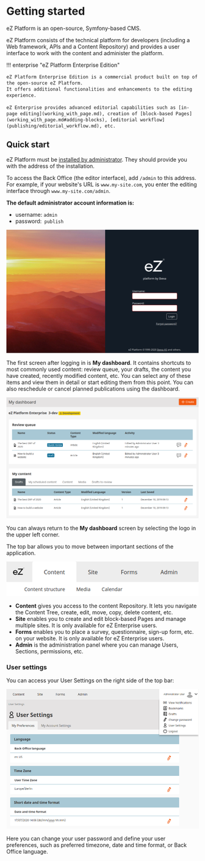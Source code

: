 # Getting started

eZ Platform is an open-source, Symfony-based CMS.

eZ Platform consists of the technical platform for developers
(including a Web framework, APIs and a Content Repository)
and provides a user interface to work with the content and administer the platform.

!!! enterprise "eZ Platform Enterprise Edition"

    eZ Platform Enterprise Edition is a commercial product built on top of the open-source eZ Platform.
    It offers additional functionalities and enhancements to the editing experience.

    eZ Enterprise provides advanced editorial capabilities such as [in-page editing](working_with_page.md), creation of [block-based Pages](working_with_page.md#adding-blocks), [editorial workflow](publishing/editorial_workflow.md), etc.

## Quick start

eZ Platform must be [installed by administrator](https://doc.ezplatform.com/en/latest/getting_started/install_ez_platform/).
They should provide you with the address of the installation.

To access the Back Office (the editor interface), add `/admin` to this address.
For example, if your website's URL is `www.my-site.com`, you enter the editing interface through `www.my-site.com/admin`.

**The default administrator account information is:**

- username: `admin`
- password:` publish`

![Login screen](img/login_form.png "Login screen")

The first screen after logging in is **My dashboard**. It contains shortcuts to most commonly used content:
review queue, your drafts, the content you have created, recently modified content, etc.
You can select any of these items and view them in detail or start editing them from this point.
You can also reschedule or cancel planned publications using the dashboard.

![My dashboard](img/dashboard.png "My dashboard")

You can always return to the **My dashboard** screen by selecting the logo in the upper left corner.

The top bar allows you to move between important sections of the application.

![Top bar](img/top_bar.png "Top bar")

- **Content** gives you access to the content Repository.
It lets you navigate the Content Tree, create, edit, move, copy, delete content, etc.
- **Site** enables you to create and edit block-based Pages and manage multiple sites. It is only available for eZ Enterprise users.
- **Forms** enables you to place a survey, questionnaire, sign-up form, etc. on your website. It is only available for eZ Enterprise users.
- **Admin** is the administration panel where you can manage Users, Sections, permissions, etc.

### User settings

You can access your User Settings on the right side of the top bar:

![User preferences menu](img/user_preferences.png)

Here you can change your user password and define your user preferences,
such as preferred timezone, date and time format, or Back Office language.
